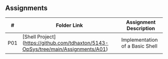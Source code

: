## Assignments
|  #  |  Folder Link  |      Assignment Description     |
| :-: | ------------- | ------------------------------- |
| P01 | [Shell Project] (https://github.com/tdhaxton/5143-OpSys/tree/main/Assignments/A01) | Implementation of a Basic Shell |
